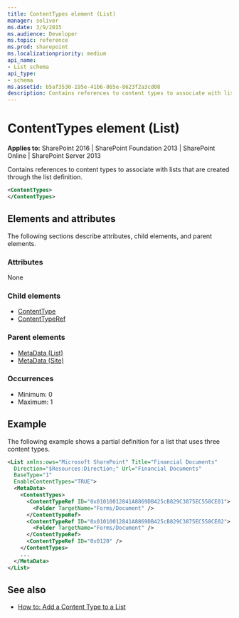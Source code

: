 ```yaml
---
title: ContentTypes element (List)
manager: soliver
ms.date: 3/9/2015
ms.audience: Developer
ms.topic: reference
ms.prod: sharepoint
ms.localizationpriority: medium
api_name:
- List schema
api_type:
- schema
ms.assetid: b5af3530-195e-41b6-865e-8623f2a3cd08
description: Contains references to content types to associate with lists that are created through the list definition.
---
```


# ContentTypes element (List)

**Applies to:** SharePoint 2016 | SharePoint Foundation 2013 | SharePoint Online | SharePoint Server 2013
  
Contains references to content types to associate with lists that are created through the list definition.
  
```XML
<ContentTypes>
</ContentTypes>
```

## Elements and attributes

The following sections describe attributes, child elements, and parent elements.

### Attributes

None
   
### Child elements

- [ContentType](contenttype-element-contenttype.md)
- [ContentTypeRef](contenttyperef-element-list.md)
   
### Parent elements

- [MetaData (List)](metadata-element-list.md)
- [MetaData (Site)](metadata-element-site.md)
   
### Occurrences

- Minimum: 0
- Maximum: 1  
   
## Example

The following example shows a partial definition for a list that uses three content types.
  
```XML
<List xmlns:ows="Microsoft SharePoint" Title="Financial Documents"
  Direction="$Resources:Direction;" Url="Financial Documents"
  BaseType="1"
  EnableContentTypes="TRUE">
  <MetaData>
    <ContentTypes>
      <ContentTypeRef ID="0x01010012841A8869DB425cB829C3875EC558CE01">
        <Folder TargetName="Forms/Document" />
      </ContentTypeRef>
      <ContentTypeRef ID="0x01010012841A8869DB425cB829C3875EC558CE02">
        <Folder TargetName="Forms/Document" />
      </ContentTypeRef>
      <ContentTypeRef ID="0x0120" />
    </ContentTypes>
    ...
  </MetaData>
</List>
```

## See also

- [How to: Add a Content Type to a List](https://msdn.microsoft.com/library/5ae6e295-a406-4f90-920f-030c0dfcd666%28Office.15%29.aspx)

